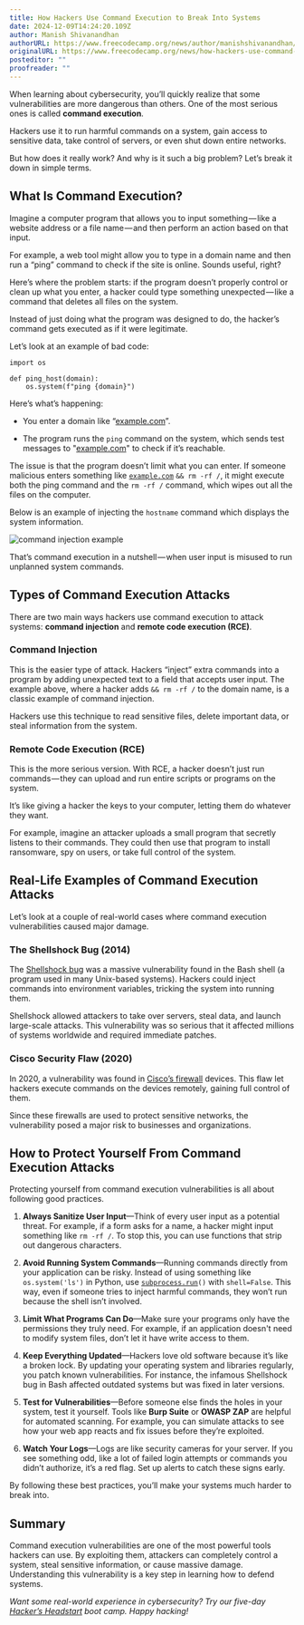 ```yaml
---
title: How Hackers Use Command Execution to Break Into Systems
date: 2024-12-09T14:24:20.109Z
author: Manish Shivanandhan
authorURL: https://www.freecodecamp.org/news/author/manishshivanandhan/
originalURL: https://www.freecodecamp.org/news/how-hackers-use-command-execution-to-break-into-systems/
posteditor: ""
proofreader: ""
---
```


When learning about cybersecurity, you’ll quickly realize that some vulnerabilities are more dangerous than others. One of the most serious ones is called **command execution**.

<!-- more -->

Hackers use it to run harmful commands on a system, gain access to sensitive data, take control of servers, or even shut down entire networks.

But how does it really work? And why is it such a big problem? Let’s break it down in simple terms.

## What Is Command Execution?

Imagine a computer program that allows you to input something — like a website address or a file name — and then perform an action based on that input.

For example, a web tool might allow you to type in a domain name and then run a “ping” command to check if the site is online. Sounds useful, right?

Here’s where the problem starts: if the program doesn’t properly control or clean up what you enter, a hacker could type something unexpected — like a command that deletes all files on the system.

Instead of just doing what the program was designed to do, the hacker’s command gets executed as if it were legitimate.

Let’s look at an example of bad code:

```
import os

def ping_host(domain):
    os.system(f"ping {domain}")
```

Here’s what’s happening:

-   You enter a domain like “[example.com][1]”.
    
-   The program runs the `ping` command on the system, which sends test messages to "[example.com][2]" to check if it’s reachable.
    

The issue is that the program doesn’t limit what you can enter. If someone malicious enters something like [`example.com`][3] `&& rm -rf /`, it might execute both the ping command and the `rm -rf /` command, which wipes out all the files on the computer.

Below is an example of injecting the `hostname` command which displays the system information.

![command injection example](https://cdn.hashnode.com/res/hashnode/image/upload/v1732528002391/f9316a04-a1be-4f28-8db0-73ebc757dd79.png)

That’s command execution in a nutshell — when user input is misused to run unplanned system commands.

## Types of Command Execution Attacks

There are two main ways hackers use command execution to attack systems: **command injection** and **remote code execution (RCE)**.

### Command Injection

This is the easier type of attack. Hackers “inject” extra commands into a program by adding unexpected text to a field that accepts user input. The example above, where a hacker adds `&& rm -rf /` to the domain name, is a classic example of command injection.

Hackers use this technique to read sensitive files, delete important data, or steal information from the system.

### Remote Code Execution (RCE)

This is the more serious version. With RCE, a hacker doesn’t just run commands — they can upload and run entire scripts or programs on the system.

It’s like giving a hacker the keys to your computer, letting them do whatever they want.

For example, imagine an attacker uploads a small program that secretly listens to their commands. They could then use that program to install ransomware, spy on users, or take full control of the system.

## Real-Life Examples of Command Execution Attacks

Let’s look at a couple of real-world cases where command execution vulnerabilities caused major damage.

### The Shellshock Bug (2014)

The [Shellshock bug][4] was a massive vulnerability found in the Bash shell (a program used in many Unix-based systems). Hackers could inject commands into environment variables, tricking the system into running them.

Shellshock allowed attackers to take over servers, steal data, and launch large-scale attacks. This vulnerability was so serious that it affected millions of systems worldwide and required immediate patches.

### Cisco Security Flaw (2020)

In 2020, a vulnerability was found in [Cisco’s firewall][5] devices. This flaw let hackers execute commands on the devices remotely, gaining full control of them.

Since these firewalls are used to protect sensitive networks, the vulnerability posed a major risk to businesses and organizations.

## How to Protect Yourself From Command Execution Attacks

Protecting yourself from command execution vulnerabilities is all about following good practices.

1.  **Always Sanitize User Input**—Think of every user input as a potential threat. For example, if a form asks for a name, a hacker might input something like `rm -rf /`. To stop this, you can use functions that strip out dangerous characters.
    
2.  **Avoid Running System Commands**—Running commands directly from your application can be risky. Instead of using something like `os.system('ls')` in Python, use [`subprocess.run`][6]`()` with `shell=False`. This way, even if someone tries to inject harmful commands, they won’t run because the shell isn’t involved.
    
3.  **Limit What Programs Can Do**—Make sure your programs only have the permissions they truly need. For example, if an application doesn't need to modify system files, don’t let it have write access to them.
    
4.  **Keep Everything Updated**—Hackers love old software because it’s like a broken lock. By updating your operating system and libraries regularly, you patch known vulnerabilities. For instance, the infamous Shellshock bug in Bash affected outdated systems but was fixed in later versions.
    
5.  **Test for Vulnerabilities**—Before someone else finds the holes in your system, test it yourself. Tools like **Burp Suite** or **OWASP ZAP** are helpful for automated scanning. For example, you can simulate attacks to see how your web app reacts and fix issues before they’re exploited.
    
6.  **Watch Your Logs**—Logs are like security cameras for your server. If you see something odd, like a lot of failed login attempts or commands you didn’t authorize, it’s a red flag. Set up alerts to catch these signs early.
    

By following these best practices, you’ll make your systems much harder to break into.

## Summary

Command execution vulnerabilities are one of the most powerful tools hackers can use. By exploiting them, attackers can completely control a system, steal sensitive information, or cause massive damage. Understanding this vulnerability is a key step in learning how to defend systems.

_Want some real-world experience in cybersecurity? Try our five-day_ [_Hacker’s Headstart_][7] _boot camp. Happy hacking!_

[1]: http://example.com
[2]: http://example.com
[3]: http://example.com
[4]: https://en.wikipedia.org/wiki/Shellshock_%28software_bug%29
[5]: https://www.cisco.com/c/en/us/support/docs/csa/cisco-sa-asaftd-xss-multiple-FCB3vPZe.html
[6]: http://subprocess.run
[7]: https://start.stealthsecurity.sh/